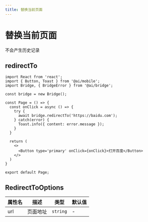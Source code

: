 ```yaml
---
title: 替换当前页面
---
```

# 替换当前页面

不会产生历史记录

## redirectTo

```tsx | pure
import React from 'react';
import { Button, Toast } from '@ai/mobile';
import Bridge, { BridgeError } from '@ai/bridge';

const bridge = new Bridge();

const Page = () => {
  const onClick = async () => {
    try {
      await bridge.redirectTo('https://baidu.com');
    } catch(error) {
      Toast.info({ content: error.message });
    }
  }
  
  return (
    <>
      <Button type='primary' onClick={onClick}>打开百度</Button>
    </>
  )
}

export default Page;
```


## RedirectToOptions

| 属性名 | 描述 | 类型 | 默认值 |
| ---- | ---- | ---- | ---- |
| url | 页面地址 | `string` | - |

